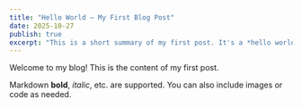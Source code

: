 ```yaml
---
title: "Hello World – My First Blog Post"
date: 2025-10-27
publish: true
excerpt: "This is a short summary of my first post. It's a *hello world* for my new blog!"
---
```

Welcome to my blog! This is the content of my first post. 

Markdown **bold**, *italic*, etc. are supported. You can also include images or code as needed.

